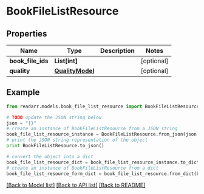 # BookFileListResource


## Properties

Name | Type | Description | Notes
------------ | ------------- | ------------- | -------------
**book_file_ids** | **List[int]** |  | [optional] 
**quality** | [**QualityModel**](QualityModel.md) |  | [optional] 

## Example

```python
from readarr.models.book_file_list_resource import BookFileListResource

# TODO update the JSON string below
json = "{}"
# create an instance of BookFileListResource from a JSON string
book_file_list_resource_instance = BookFileListResource.from_json(json)
# print the JSON string representation of the object
print BookFileListResource.to_json()

# convert the object into a dict
book_file_list_resource_dict = book_file_list_resource_instance.to_dict()
# create an instance of BookFileListResource from a dict
book_file_list_resource_form_dict = book_file_list_resource.from_dict(book_file_list_resource_dict)
```
[[Back to Model list]](../README.md#documentation-for-models) [[Back to API list]](../README.md#documentation-for-api-endpoints) [[Back to README]](../README.md)


